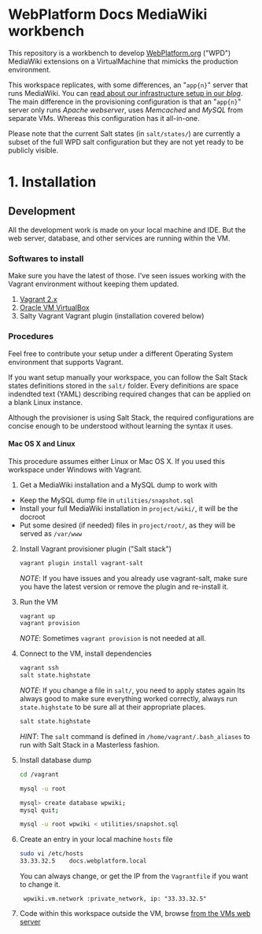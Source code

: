 # WebPlatform Docs MediaWiki workbench

This repository is a workbench to develop [WebPlatform.org](http://webplatform.org)
("WPD") MediaWiki extensions on a VirtualMachine that mimicks the production environment.

This workspace replicates, with some differences, an "`app{n}`" server that runs MediaWiki. You can [read about our infrastructure setup in our *blog*](http://blog.webplatform.org/2012/10/building-web-platforms-infrastructure/). The main difference in the
provisioning configuration is that an "`app{n}`" server only runs *Apache webserver*,
uses *Memcached* and *MySQL* from separate VMs. Whereas this configuration has it all-in-one.

Please note that the current Salt states (in `salt/states/`) are currently a subset of the
full WPD salt configuration but they are not yet ready to be publicly visible.


# 1. Installation

## Development

All the development work is made on your local machine and IDE. But the
web server, database, and other services are running within the VM.


### Softwares to install

Make sure you have the latest of those. I've seen issues working with the
Vagrant environment without keeping them updated.

1. [Vagrant 2.x](http://www.vagrantup.com/)
2. [Oracle VM VirtualBox](https://www.virtualbox.org/)
3. Salty Vagrant Vagrant plugin (installation covered below)


### Procedures

Feel free to contribute your setup under a different Operating System
environment that supports Vagrant.

If you want setup manually your workspace, you can follow the Salt Stack
states definitions stored in the `salt/` folder. Every definitions are space
indendted text (YAML) describing required changes that can be applied on a
blank Linux instance.

Although the provisioner is using Salt Stack, the required configurations are
concise enough to be understood without learning the syntax it uses.


#### Mac OS X and Linux

This procedure assumes either Linux or Mac OS X. If you used this workspace
under Windows with Vagrant.

1. Get a MediaWiki installation and a MySQL dump to work with
  - Keep the MySQL dump file in `utilities/snapshot.sql`
  - Install your full MediaWiki installation in `project/wiki/`, it will be the docroot
  - Put some desired (if needed) files in `project/root/`, as they will be served as `/var/www`
2. Install Vagrant provisioner plugin ("Salt stack")

    ```bash
    vagrant plugin install vagrant-salt
    ```
    *NOTE*: If you have issues and you already use vagrant-salt, make sure you have the latest version or remove the plugin and re-install it.
3. Run the VM

    ```bash
    vagrant up
    vagrant provision
    ```
    *NOTE*: Sometimes `vagrant provision` is not needed at all.
4. Connect to the VM, install dependencies

    ```bash
    vagrant ssh
    salt state.highstate
    ```
    *NOTE*: If you change a file in `salt/`, you need to apply states again
    Its always good to make sure everything worked correctly, always run `state.highstate`
    to be sure all at their appropriate places.

    ```bash
    salt state.highstate
    ```

    *HINT*: The `salt` command is defined in `/home/vagrant/.bash_aliases` to run
    with Salt Stack in a Masterless fashion.
6. Install database dump

    ```bash
    cd /vagrant

    mysql -u root

    mysql> create database wpwiki;
    mysql quit;

    mysql -u root wpwiki < utilities/snapshot.sql
    ```
5. Create an entry in your local machine `hosts` file

    ```bash
    sudo vi /etc/hosts
    33.33.32.5    docs.webplatform.local
    ```
    You can always change, or get the IP from the `Vagrantfile` if you want to change it.

        wpwiki.vm.network :private_network, ip: "33.33.32.5"

6. Code within this workspace outside the VM, browse [from the VMs web server](http://docs.webplatform.local/)


